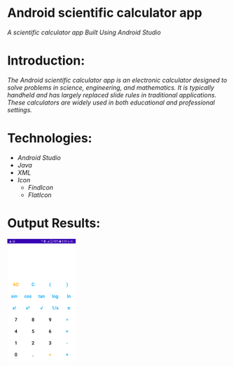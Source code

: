 # Android scientific calculator app
*A scientific calculator app Built Using Android Studio* 

# Introduction:
*The Android scientific calculator app is an electronic calculator designed to solve problems in science, engineering, and mathematics. It is typically handheld and has largely replaced slide rules in traditional applications. These calculators are widely used in both educational and professional settings.*

                                                                  
# Technologies: 

* *Android Studio*
* *Java*
* *XML*
* *Icon*
  * *FindIcon*
  * *FlatIcon*

# Output Results:

<div align="left">
  <img width="156" src="https://github.com/MuttuVittal818/Android-scientific-calculator-app/blob/main/App%20Interface/Interface.png">
</div>


 
